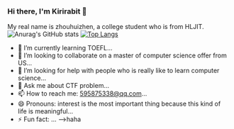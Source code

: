 ### Hi there, I'm Kirirabit 👋

My real name is zhouhuizhen, a college student who is from HLJIT.
![Anurag's GitHub stats](https://github-readme-stats.vercel.app/api?username=zhouhuizhen&show_icons=true&theme=radical)
[![Top Langs](https://github-readme-stats.vercel.app/api/top-langs/?username=zhouhuizhen)](https://github.com/zhouhuizhen/github-readme-stats)
- 🌱 I’m currently learning TOEFL...
- 👯 I’m looking to collaborate on a master of computer science offer from US...
- 🤔 I’m looking for help with people who is really like to learn computer science...
- 💬 Ask me about CTF problem...
- 📫 How to reach me: 595875338@qq.com...
- 😄 Pronouns: interest is the most important thing because this kind of life is meaningful...
- ⚡ Fun fact: ...
-->haha
